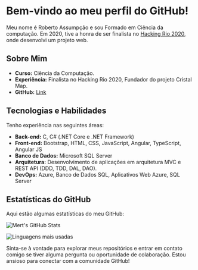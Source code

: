 # Bem-vindo ao meu perfil do GitHub!

Meu nome é Roberto Assumpção e sou Formado em Ciência da computação. Em 2020, tive a honra de ser finalista no [Hacking Rio 2020](https://br.linkedin.com/company/hacking-rio), onde desenvolvi um projeto web.

## Sobre Mim

- **Curso:** Ciência da Computação.
- **Experiência:** Finalista no Hacking Rio 2020, Fundador do projeto Cristal Map.
- **GitHub:** [Link](https://github.com/RobertoAssumpcao)

## Tecnologias e Habilidades

Tenho experiência nas seguintes áreas:

- **Back-end:** C, C# (.NET Core e .NET Framework)
- **Front-end:** Bootstrap, HTML, CSS, JavaScript, Angular, TypeScript, Angular JS
- **Banco de Dados:** Microsoft SQL Server
- **Arquitetura:** Desenvolvimento de aplicações em arquitetura MVC e REST API (DDD, TDD, DAL, DAO).
- **DevOps:** Azure, Banco de Dados SQL, Aplicativos Web Azure, SQL Server

## Estatísticas do GitHub

Aqui estão algumas estatísticas do meu GitHub:

![Mert's GitHub Stats](https://github-readme-stats.vercel.app/api?username=RobertoAssumpcao&show_icons=true&theme=dark)

![Linguagens mais usadas](https://github-readme-stats.vercel.app/api/top-langs/?username=RobertoAssumpcao&layout=compact&langs_count=7&theme=dark)

Sinta-se à vontade para explorar meus repositórios e entrar em contato comigo se tiver alguma pergunta ou oportunidade de colaboração. Estou ansioso para conectar com a comunidade GitHub!
